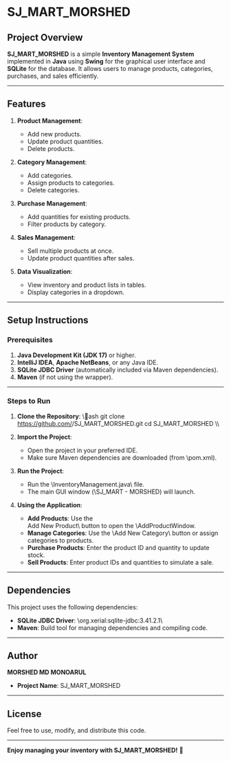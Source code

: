 # SJ_MART_MORSHED

## Project Overview

**SJ_MART_MORSHED** is a simple **Inventory Management System** implemented in **Java** using **Swing** for the graphical user interface and **SQLite** for the database. It allows users to manage products, categories, purchases, and sales efficiently.

---

## Features

1. **Product Management**:
   - Add new products.
   - Update product quantities.
   - Delete products.

2. **Category Management**:
   - Add categories.
   - Assign products to categories.
   - Delete categories.

3. **Purchase Management**:
   - Add quantities for existing products.
   - Filter products by category.

4. **Sales Management**:
   - Sell multiple products at once.
   - Update product quantities after sales.

5. **Data Visualization**:
   - View inventory and product lists in tables.
   - Display categories in a dropdown.

---

## Setup Instructions

### Prerequisites

1. **Java Development Kit (JDK 17)** or higher.
2. **IntelliJ IDEA**, **Apache NetBeans**, or any Java IDE.
3. **SQLite JDBC Driver** (automatically included via Maven dependencies).
4. **Maven** (if not using the wrapper).

---

### Steps to Run

1. **Clone the Repository**:
   \\\ash
   git clone https://github.com/<your-github-username>/SJ_MART_MORSHED.git
   cd SJ_MART_MORSHED
   \\\

2. **Import the Project**:
   - Open the project in your preferred IDE.
   - Make sure Maven dependencies are downloaded (from \pom.xml\).

3. **Run the Project**:
   - Run the \InventoryManagement.java\ file.
   - The main GUI window (\SJ_MART - MORSHED\) will launch.

4. **Using the Application**:
   - **Add Products**: Use the \
Add
New
Product\ button to open the \AddProductWindow\.
   - **Manage Categories**: Use the \Add
New
Category\ button or assign categories to products.
   - **Purchase Products**: Enter the product ID and quantity to update stock.
   - **Sell Products**: Enter product IDs and quantities to simulate a sale.

---

## Dependencies

This project uses the following dependencies:

- **SQLite JDBC Driver**: \org.xerial:sqlite-jdbc:3.41.2.1\
- **Maven**: Build tool for managing dependencies and compiling code.

---

## Author

**MORSHED MD MONOARUL**  
- **Project Name**: SJ_MART_MORSHED

---

## License

Feel free to use, modify, and distribute this code.

---

**Enjoy managing your inventory with SJ_MART_MORSHED!** 🚀
